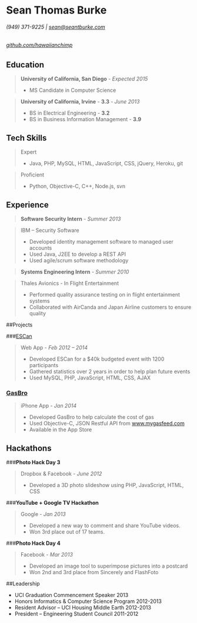 
Sean Thomas Burke    
=========
###### (949) 371-9225 | [sean@seantburke.com]	
###### [github.com/hawaiianchimp]

## Education 
> **University of California, San Diego**		- *Expected 2015*
> * MS Candidate in Computer Science 

> **University of California, Irvine** - **3.3**	- *June 2013*
> * BS in Electrical Engineering - **3.2**
> * BS in Business Information Management - **3.9**

## Tech Skills

> Expert
> * Java, PHP, MySQL, HTML, JavaScript, CSS, jQuery, Heroku, git

> Proficient
> * Python, Objective-C, C++, Node.js, svn

## Experience

>**Software Security Intern** - *Summer 2013*

> IBM – Security Software
> * Developed identity management software to managed user accounts
> *	Used Java, J2EE to develop a REST API 
> *	Used agile/scrum software methodology
				
>**Systems Engineering Intern** - *Summer 2010*

> Thales Avionics - In Flight Entertainment
> * Performed quality assurance testing on in flight entertainment systems
> * Collaborated with AirCanda and Japan Airline customers to ensure quality

##Projects

###[ESCan] 
> Web App - *Feb 2012 – 2014*
> *	Developed ESCan for a $40k budgeted event with 1200 participants
> *	Gathered statistics over 2 years in order to help plan future events
> * Used MySQL, PHP, JavaScript, HTML, CSS, AJAX

### [GasBro] 
> iPhone App - *Jan 2014*
> *	Developed GasBro to help calculate the cost of gas
> *	Used Objective-C, JSON Restful API from www.mygasfeed.com
> *	Available in the App Store


## Hackathons

###**Photo Hack Day 3** 

> Dropbox & Facebook - *June 2012*
> *	Developed a 3D photo slideshow using PHP, JavaScript, HTML, CSS

###**YouTube + Google TV Hackathon**

> Google - *Jan 2013*
> *	Developed a new way to comment and share YouTube videos.
> *	Won 3rd place out of 17 teams.
 
###**Photo Hack Day 4**

> Facebook	- *Mar 2013*
> *	Developed an image tool to superimpose pictures into a postcard
> *	Won 2nd and 3rd place from Sincerely and FlashFoto


##Leadership

* UCI Graduation Commencement Speaker	2013
* Honors Informatics & Computer Science Program	2012-2013
* Resident Advisor – UCI Housing Middle Earth	2012-2013
* President – Engineering Student Council	2011-2012

[GasBro]:http://www.gasbro.com
[ESCan]:http://esc.eng.uci.edu/escan
[github.com/hawaiianchimp]:http://www.github.com/hawaiianchimp
[seantburke.com]:http://www.seantburke.com
[sean@seantburke.com]:mailto:sean@seantburke.com
    
